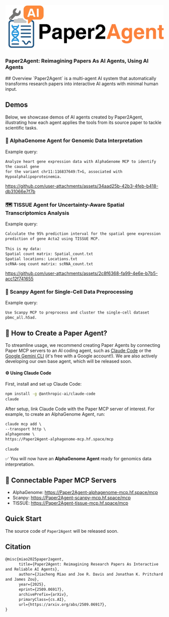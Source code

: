 <p align="center">
  <img src="./logo/paper2agent_logo.png" alt="Paper2Agent Logo" width="600px" />
</p>

<h3>Paper2Agent: Reimagining Papers As AI Agents, Using AI Agents</h3>
## Overview
`Paper2Agent` is a multi-agent AI system that automatically transforms research papers into interactive AI agents with minimal human input.

## Demos
Below, we showcase demos of AI agents created by Paper2Agent, illustrating how each agent applies the tools from its source paper to tackle scientific tasks.
### 🧬 AlphaGenome Agent for Genomic Data Interpretation
Example query:
```
Analyze heart gene expression data with AlphaGenome MCP to identify the causal gene
for the variant chr11:116837649:T>G, associated with Hypoalphalipoproteinemia.
```

https://github.com/user-attachments/assets/34aad25b-42b3-4feb-b418-db31066e7f7b

### 🗺️ TISSUE Agent for Uncertainty-Aware Spatial Transcriptomics Analysis
Example query:
```
Calculate the 95% prediction interval for the spatial gene expression prediction of gene Acta2 using TISSUE MCP.

This is my data:
Spatial count matrix: Spatial_count.txt
Spatial locations: Locations.txt
scRNA-seq count matrix: scRNA_count.txt
```

https://github.com/user-attachments/assets/2c8f6368-fa99-4e6e-b7b5-acc12f741655

### 🧫 Scanpy Agent for Single-Cell Data Preprocessing
Example query:
```
Use Scanpy MCP to preprocess and cluster the single-cell dataset pbmc_all.h5ad.
```

## 🤖 How to Create a Paper Agent?

To streamline usage, we recommend creating Paper Agents by connecting Paper MCP servers to an AI coding agent, such as [Claude Code](https://www.anthropic.com/claude-code) or the [Google Gemini CLI](https://google-gemini.github.io/gemini-cli/) (it's free with a Google account!).
We are also actively developing our own base agent, which will be released soon.

#### ⚙️ Using Claude Code
First, install and set up Claude Code:
```bash
npm install -g @anthropic-ai/claude-code
claude
```
After setup, link Claude Code with the Paper MCP server of interest.
For example, to create an AlphaGenome Agent, run:
```
claude mcp add \
--transport http \
alphagenome \
https://Paper2Agent-alphagenome-mcp.hf.space/mcp

claude
```
✅ You will now have an **AlphaGenome Agent** ready for genomics data interpretation.

## 🔗 Connectable Paper MCP Servers
* AlphaGenome: https://Paper2Agent-alphagenome-mcp.hf.space/mcp
* Scanpy: https://Paper2Agent-scanpy-mcp.hf.space/mcp
* TISSUE: https://Paper2Agent-tissue-mcp.hf.space/mcp

## Quick Start
The source code of `Paper2Agent` will be released soon.

## Citation
```
@misc{miao2025paper2agent,
      title={Paper2Agent: Reimagining Research Papers As Interactive and Reliable AI Agents}, 
      author={Jiacheng Miao and Joe R. Davis and Jonathan K. Pritchard and James Zou},
      year={2025},
      eprint={2509.06917},
      archivePrefix={arXiv},
      primaryClass={cs.AI},
      url={https://arxiv.org/abs/2509.06917}, 
}
```
